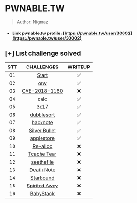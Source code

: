 # PWNABLE.TW

>Author: Nigmaz

- #### Link pwnable.tw profile: [https://pwnable.tw/user/30002](https://pwnable.tw/user/30002)

## [+] List challenge solved

|       STT       | CHALLENGES                                                    |   WRITEUP  |
| :-------------: | :-----------------------------------------------------------: |:----------:|
|       01        | [Start](./1_Start)                                            |✅         |         
|       02        | [orw](./2_orw)                                                |✅         |
|       03        | [CVE-2018-1160](./3_CVE-2018-1160)                            |❌         |
|       04        | [calc](./4_calc)                                              |✅         |
|       05        | [3x17](./5_3x17)                                              |✅         |
|       06        | [dubblesort](./6_dubblesort)                                  |✅         |
|       07        | [hacknote](./7_hacknote)                                      |✅         |
|       08        | [Silver Bullet](./)                                           |✅         |
|       09        | [applestore](./9_applestore)                                  |✅         |
|       10        | [Re-alloc](./10_Re-alloc)                                     |❌         |
|       11        | [Tcache Tear](./10_Re-alloc)                                  |❌         |
|       12        | [seethefile](./10_Re-alloc)                                   |❌         |
|       13        | [Death Note](./10_Re-alloc)                                   |❌         |
|       14        | [Starbound](./10_Re-alloc)                                    |❌         |
|       15        | [Spirited Away](./10_Re-alloc)                                |❌         |
|       16        | [BabyStack](./10_Re-alloc)                                    |❌         |

